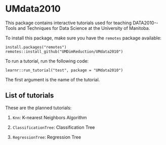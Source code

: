 # UMdata2010


This package contains interactive tutorials used for teaching DATA2010--Tools and Techniques for Data Science at the University of Manitoba.

To install this package, make sure you have the `remotes` package available:
```{r echo=TRUE}
install.packages("remotes")
remotes::install_github("UMDimReduction/UMdata2010")
```
To run a tutorial, run the following code:
```{r echo=TRUE}
learnr::run_tutorial("test", package = "UMdata2010")
```
The first argument is the name of the tutorial.

## List of tutorials
These are the planned tutorials:

1. `Knn`: K-nearest Neighbors Algorithm

2. `ClassificationTree`: Classification Tree

3. `RegressionTree`: Regression Tree



